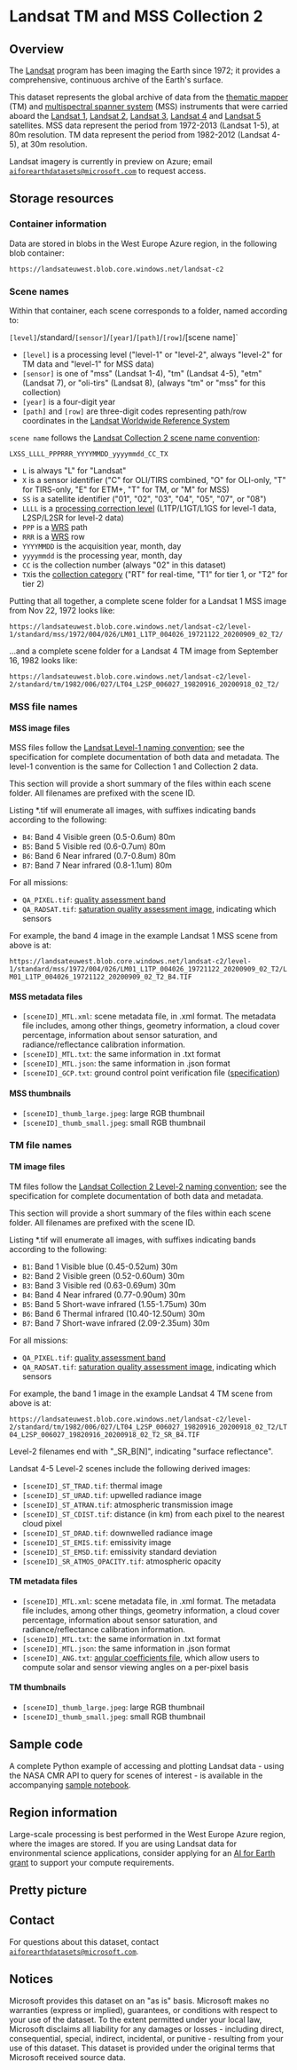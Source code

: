 # Landsat TM and MSS Collection 2

## Overview

The [Landsat](https://landsat.gsfc.nasa.gov/) program has been imaging the Earth since 1972; it provides a comprehensive, continuous archive of the Earth's surface.

This dataset represents the global archive of data from the [thematic mapper](https://landsat.gsfc.nasa.gov/landsat-4-5/tm) (TM) and [multispectral spanner system](https://landsat.gsfc.nasa.gov/multispectral-scanner-system) (MSS) instruments that were carried aboard the [Landsat 1](https://www.usgs.gov/core-science-systems/nli/landsat/landsat-1), [Landsat 2](https://www.usgs.gov/core-science-systems/nli/landsat/landsat-2), [Landsat 3](https://www.usgs.gov/core-science-systems/nli/landsat/landsat-3), [Landsat 4](https://www.usgs.gov/core-science-systems/nli/landsat/landsat-4) and [Landsat 5](https://www.usgs.gov/core-science-systems/nli/landsat/landsat-5) satellites.  MSS data represent the period from 1972-2013 (Landsat 1-5), at 80m resolution.  TM data represent the period from 1982-2012 (Landsat 4-5), at 30m resolution.

Landsat imagery is currently in preview on Azure; email [`aiforearthdatasets@microsoft.com`](mailto:aiforearthdatasets@microsoft.com?subject=landsat%20question) to request access.


## Storage resources

### Container information

Data are stored in blobs in the West Europe Azure region, in the following blob container:

`https://landsateuwest.blob.core.windows.net/landsat-c2`


### Scene names

Within that container, each scene corresponds to a folder, named according to:

`[level]`/standard/`[sensor]`/`[year]`/`[path]`/`[row]`/[scene name]`

* `[level]` is a processing level ("level-1" or "level-2", always "level-2" for TM data and "level-1" for MSS data)
* `[sensor]` is one of "mss" (Landsat 1-4), "tm" (Landsat 4-5), "etm" (Landsat 7), or "oli-tirs" (Landsat 8), (always "tm" or "mss" for this collection)
* `[year]` is a four-digit year
* `[path]` and `[row]` are three-digit codes representing path/row coordinates in the [Landsat Worldwide Reference System](https://landsat.gsfc.nasa.gov/about/worldwide-reference-system)

`scene name` follows the [Landsat Collection 2 scene name convention](https://www.usgs.gov/faqs/what-naming-convention-landsat-collection-2-level-1-and-level-2-scenes?qt-news_science_products=0#qt-news_science_products):

`LXSS_LLLL_PPPRRR_YYYYMMDD_yyyymmdd_CC_TX`

* `L` is always "L" for "Landsat"
* `X` is a sensor identifier ("C" for OLI/TIRS combined, "O" for OLI-only, "T" for TIRS-only, "E" for ETM+, "T" for TM, or "M" for MSS)
* `SS` is a satellite identifier ("01", "02", "03", "04", "05", "07", or "08")
* `LLLL` is a [processing correction level](https://www.usgs.gov/core-science-systems/nli/landsat/landsat-levels-processing) (L1TP/L1GT/L1GS for level-1 data, L2SP/L2SR for level-2 data)
* `PPP` is a [WRS](https://landsat.gsfc.nasa.gov/about/worldwide-reference-system) path
* `RRR` is a [WRS](https://landsat.gsfc.nasa.gov/about/worldwide-reference-system) row
* `YYYYMMDD` is the acquisition year, month, day
* `yyyymmdd` is the processing year, month, day
* `CC` is the collection number (always "02" in this dataset)
* `TX`is the [collection category](https://www.usgs.gov/media/videos/landsat-collections-what-are-tiers) ("RT" for real-time, "T1" for tier 1, or "T2" for tier 2)

Putting that all together, a complete scene folder for a Landsat 1 MSS image from Nov 22, 1972 looks like:

`https://landsateuwest.blob.core.windows.net/landsat-c2/level-1/standard/mss/1972/004/026/LM01_L1TP_004026_19721122_20200909_02_T2/`

...and a complete scene folder for a Landsat 4 TM image from September 16, 1982 looks like:

`https://landsateuwest.blob.core.windows.net/landsat-c2/level-2/standard/tm/1982/006/027/LT04_L2SP_006027_19820916_20200918_02_T2/`


### MSS file names

#### MSS image files

MSS files follow the [Landsat Level-1 naming convention](https://www.usgs.gov/faqs/what-naming-convention-landsat-collections-level-1-scenes); see the specification for complete documentation of both data and metadata.  The level-1 convention is the same for Collection 1 and Collection 2 data.

This section will provide a short summary of the files within each scene folder.  All filenames are prefixed with the scene ID.

Listing *.tif will enumerate all images, with suffixes indicating bands according to the following:

* `B4`: Band 4 Visible green (0.5-0.6um) 80m
* `B5`: Band 5 Visible red (0.6-0.7um) 80m
* `B6`: Band 6 Near infrared (0.7-0.8um) 80m
* `B7`: Band 7 Near infrared (0.8-1.1um) 80m

For all missions:

* `QA_PIXEL.tif`: [quality assessment band](https://www.usgs.gov/core-science-systems/nli/landsat/landsat-collection-2-quality-assessment-bands)
* `QA_RADSAT.tif`: [saturation quality assessment image](https://www.usgs.gov/core-science-systems/nli/landsat/landsat-collection-2-quality-assessment-bands), indicating which sensors 

For example, the band 4 image in the example Landsat 1 MSS scene from above is at:

`https://landsateuwest.blob.core.windows.net/landsat-c2/level-1/standard/mss/1972/004/026/LM01_L1TP_004026_19721122_20200909_02_T2/LM01_L1TP_004026_19721122_20200909_02_T2_B4.TIF`

#### MSS metadata files

* `[sceneID]_MTL.xml`: scene metadata file, in .xml format.  The metadata file includes, among other things, geometry information, a cloud cover percentage, information about sensor saturation, and radiance/reflectance calibration information.
* `[sceneID]_MTL.txt`: the same information in .txt format
* `[sceneID]_MTL.json`: the same information in .json format 
* `[sceneID]_GCP.txt`: ground control point verification file ([specification](https://prd-wret.s3.us-west-2.amazonaws.com/assets/palladium/production/atoms/files/LSDS-286_LandsatMSS-Level1_DFCB-v11.pdf))

#### MSS thumbnails

* `[sceneID]_thumb_large.jpeg`: large RGB thumbnail
* `[sceneID]_thumb_small.jpeg`: small RGB thumbnail


### TM file names

#### TM image files

TM files follow the [Landsat Collection 2 Level-2 naming convention](https://www.usgs.gov/faqs/what-naming-convention-landsat-collection-2-level-1-and-level-2-scenes); see the specification for complete documentation of both data and metadata.

This section will provide a short summary of the files within each scene folder.  All filenames are prefixed with the scene ID.

Listing *.tif will enumerate all images, with suffixes indicating bands according to the following:

* `B1`: Band 1 Visible blue (0.45-0.52um) 30m
* `B2`: Band 2 Visible green (0.52-0.60um) 30m
* `B3`: Band 3 Visible red (0.63-0.69um) 30m
* `B4`: Band 4 Near infrared (0.77-0.90um) 30m
* `B5`: Band 5 Short-wave infrared (1.55-1.75um) 30m
* `B6`: Band 6 Thermal infrared (10.40-12.50um) 30m
* `B7`: Band 7 Short-wave infrared (2.09-2.35um) 30m

For all missions:

* `QA_PIXEL.tif`: [quality assessment band](https://www.usgs.gov/core-science-systems/nli/landsat/landsat-collection-2-quality-assessment-bands)
* `QA_RADSAT.tif`: [saturation quality assessment image](https://www.usgs.gov/core-science-systems/nli/landsat/landsat-collection-2-quality-assessment-bands), indicating which sensors 

For example, the band 1 image in the example Landsat 4 TM scene from above is at:

`https://landsateuwest.blob.core.windows.net/landsat-c2/level-2/standard/tm/1982/006/027/LT04_L2SP_006027_19820916_20200918_02_T2/LT04_L2SP_006027_19820916_20200918_02_T2_SR_B4.TIF`

Level-2 filenames end with "_SR_B[N]", indicating "surface reflectance".

Landsat 4-5 Level-2 scenes include the following derived images:

* `[sceneID]_ST_TRAD.tif`: thermal image
* `[sceneID]_ST_URAD.tif`: upwelled radiance image
* `[sceneID]_ST_ATRAN.tif`: atmospheric transmission image
* `[sceneID]_ST_CDIST.tif`: distance (in km) from each pixel to the nearest cloud pixel
* `[sceneID]_ST_DRAD.tif`: downwelled radiance image
* `[sceneID]_ST_EMIS.tif`: emissivity image
* `[sceneID]_ST_EMSD.tif`: emissivity standard deviation
* `[sceneID]_SR_ATMOS_OPACITY.tif`: atmospheric opacity

#### TM metadata files

* `[sceneID]_MTL.xml`: scene metadata file, in .xml format.  The metadata file includes, among other things, geometry information, a cloud cover percentage, information about sensor saturation, and radiance/reflectance calibration information.
* `[sceneID]_MTL.txt`: the same information in .txt format
* `[sceneID]_MTL.json`: the same information in .json format 
* `[sceneID]_ANG.txt`: [angular coefficients file](https://www.usgs.gov/faqs/what-landsat-collections-angle-coefficient-file-and-how-it-used?qt-news_science_products=0#), which allow users to compute solar and sensor viewing angles on a per-pixel basis 

#### TM thumbnails

* `[sceneID]_thumb_large.jpeg`: large RGB thumbnail
* `[sceneID]_thumb_small.jpeg`: small RGB thumbnail


## Sample code

A complete Python example of accessing and plotting Landsat data - using the NASA CMR API to query for scenes of interest - is available in the accompanying [sample notebook](landsat-tm-mss.ipynb).


## Region information

Large-scale processing is best performed in the West Europe Azure region, where the images are stored.  If you are using Landsat data for environmental science applications, consider applying for an [AI for Earth grant](http://aka.ms/ai4egrants) to support your compute requirements.


## Pretty picture



## Contact

For questions about this dataset, contact [`aiforearthdatasets@microsoft.com`](mailto:aiforearthdatasets@microsoft.com?subject=landsat%20question).


## Notices

Microsoft provides this dataset on an "as is" basis.  Microsoft makes no warranties (express or implied), guarantees, or conditions with respect to your use of the dataset.  To the extent permitted under your local law, Microsoft disclaims all liability for any damages or losses - including direct, consequential, special, indirect, incidental, or punitive - resulting from your use of this dataset.  This dataset is provided under the original terms that Microsoft received source data.

